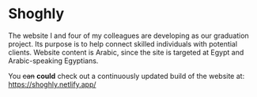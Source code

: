 # Shoghly
The website I and four of my colleagues are developing as our graduation project. Its purpose is to help connect skilled individuals with potential clients.
Website content is Arabic, since the site is targeted at Egypt and Arabic-speaking Egyptians.

You ~~can~~ **could** check out a continuously updated build of the website at:
https://shoghly.netlify.app/

